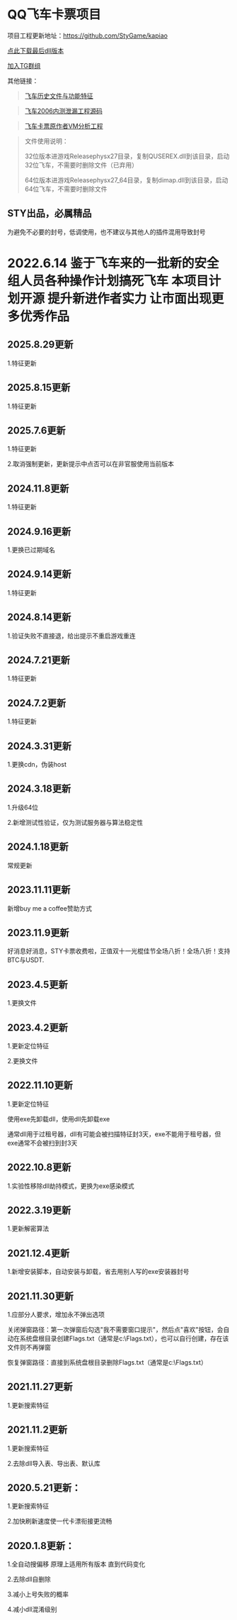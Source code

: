# QQ飞车卡票项目

项目工程更新地址：https://github.com/StyGame/kapiao    

[点此下载最后dll版本](https://github.com/user-attachments/files/17666549/2024.11.8.x64.1.zip)

[加入TG群组](https://t.me/+IiMZZk8fh7c2YzQ9)

其他链接：

>[飞车历史文件与功能特征](https://github.com/StyGame/feiche_history_rubbish)

>[飞车2006内测泄漏工程源码](https://github.com/StyGame/feiche_source)

>[飞车卡票原作者VM分析工程](https://github.com/StyGame/kapiao_VM_Analyz)


>文件使用说明：
>
>32位版本进游戏Releasephysx27目录，复制QUSEREX.dll到该目录，启动32位飞车，不需要时删除文件（已弃用）
>
>64位版本进游戏Releasephysx27_64目录，复制dimap.dll到该目录，启动64位飞车，不需要时删除文件

STY出品，必属精品
---------------------------------------
为避免不必要的封号，低调使用，也不建议与其他人的插件混用导致封号

2022.6.14 鉴于飞车来的一批新的安全组人员各种操作计划搞死飞车 本项目计划开源 提升新进作者实力 让市面出现更多优秀作品
====
## 2025.8.29更新

1.特征更新

## 2025.8.15更新

1.特征更新

## 2025.7.6更新

1.特征更新

2.取消强制更新，更新提示中点否可以在非官服使用当前版本

## 2024.11.8更新

1.特征更新

## 2024.9.16更新

1.更换已过期域名

## 2024.9.14更新

1.特征更新

## 2024.8.14更新

1.验证失败不直接退，给出提示不重启游戏重连

## 2024.7.21更新

1.特征更新

## 2024.7.2更新

1.特征更新

## 2024.3.31更新

1.更换cdn，伪装host

## 2024.3.18更新

1.升级64位

2.新增测试性验证，仅为测试服务器与算法稳定性

## 2024.1.18更新

常规更新

## 2023.11.11更新

新增buy me a coffee赞助方式

## 2023.11.9更新

好消息好消息，STY卡票收费啦，正值双十一光棍佳节全场八折！全场八折！支持BTC与USDT.

## 2023.4.5更新

1.更换文件


## 2023.4.2更新

1.更新定位特征

2.更换文件


## 2022.11.10更新

1.更新定位特征

使用exe先卸载dll，使用dll先卸载exe 

通常dll用于过租号器，dll有可能会被扫描特征封3天，exe不能用于租号器，但exe通常不会被扫到封3天


## 2022.10.8更新

1.实验性移除dll劫持模式，更换为exe感染模式


## 2022.3.19更新

1.更新解密算法


## 2021.12.4更新

1.新增安装脚本，自动安装与卸载，省去用别人写的exe安装器封号


## 2021.11.30更新

1.应部分人要求，增加永不弹出选项

关闭弹窗路径：第一次弹窗后勾选"我不需要窗口提示"，然后点"喜欢"按钮，会自动在系统盘根目录创建Flags.txt（通常是c:\Flags.txt），也可以自行创建，存在该文件则不再弹窗

恢复弹窗路径：直接到系统盘根目录删除Flags.txt（通常是c:\Flags.txt）


## 2021.11.27更新

1.更新搜索特征


## 2021.11.2更新

1.更新搜索特征

2.去除dll导入表、导出表、默认库


## 2020.5.21更新：

1.更新搜索特征

2.加快刷新速度使一代卡漂衔接更流畅


## 2020.1.8更新：

1.全自动搜偏移 原理上适用所有版本 直到代码变化

2.去除dll自删除

3.减小上号失败的概率

4.减小dll混淆级别


